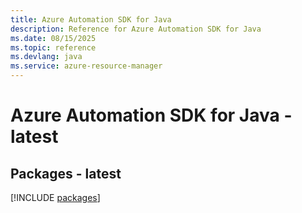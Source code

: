 ```yaml
---
title: Azure Automation SDK for Java
description: Reference for Azure Automation SDK for Java
ms.date: 08/15/2025
ms.topic: reference
ms.devlang: java
ms.service: azure-resource-manager
---
```

# Azure Automation SDK for Java - latest
## Packages - latest
[!INCLUDE [packages](automation-index.md)]